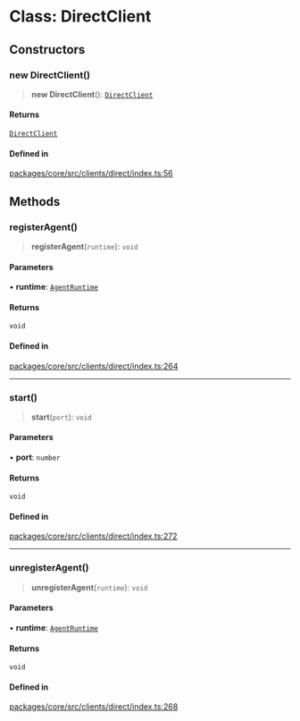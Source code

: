 # Class: DirectClient

## Constructors

### new DirectClient()

> **new DirectClient**(): [`DirectClient`](DirectClient.md)

#### Returns

[`DirectClient`](DirectClient.md)

#### Defined in

[packages/core/src/clients/direct/index.ts:56](https://github.com/ai16z/eliza/blob/d30d0a6e4929f1f9ad2fee78a425cc005922c069/packages/core/src/clients/direct/index.ts#L56)

## Methods

### registerAgent()

> **registerAgent**(`runtime`): `void`

#### Parameters

• **runtime**: [`AgentRuntime`](AgentRuntime.md)

#### Returns

`void`

#### Defined in

[packages/core/src/clients/direct/index.ts:264](https://github.com/ai16z/eliza/blob/d30d0a6e4929f1f9ad2fee78a425cc005922c069/packages/core/src/clients/direct/index.ts#L264)

***

### start()

> **start**(`port`): `void`

#### Parameters

• **port**: `number`

#### Returns

`void`

#### Defined in

[packages/core/src/clients/direct/index.ts:272](https://github.com/ai16z/eliza/blob/d30d0a6e4929f1f9ad2fee78a425cc005922c069/packages/core/src/clients/direct/index.ts#L272)

***

### unregisterAgent()

> **unregisterAgent**(`runtime`): `void`

#### Parameters

• **runtime**: [`AgentRuntime`](AgentRuntime.md)

#### Returns

`void`

#### Defined in

[packages/core/src/clients/direct/index.ts:268](https://github.com/ai16z/eliza/blob/d30d0a6e4929f1f9ad2fee78a425cc005922c069/packages/core/src/clients/direct/index.ts#L268)
